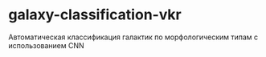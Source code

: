# galaxy-classification-vkr
Автоматическая классификация галактик по морфологическим типам с использованием CNN
